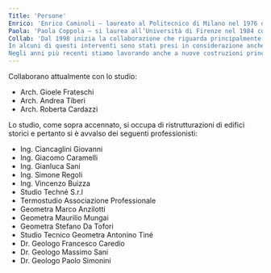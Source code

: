 ```yaml
---
Title: 'Persone'
Enrico: 'Enrico Caminoli – laureato al Politecnico di Milano nel 1976 dove poi insegna negli anni 80 in un ambito di ricerca su analisi della città e progettazione insieme a un ristretto gruppo di docenti diretti dal prof. Antonio Monestiroli e dal prof. Giorgio Grassi. In quegli anni lavora a Milano nello studio di Antonio Monestiroli e Paolo Rizzatto. Nel 1980 apre lo studio a Milano in via Segantini n. 73 fino all’inizio del 2000.'
Paola: 'Paola Coppola – si laurea all’Università di Firenze nel 1984 con una tesi sulla città di Lucca – apre lo studio a Lucca nel 1990 occupandosi principalmente di ristrutturazione.'
Collab: 'Dal 1998 inizia la collaborazione che riguarda principalmente la ristrutturazione e il consolidamento di alcuni edifici storici come ville, masserie, case coloniche, palazzine ecc.
In alcuni di questi interventi sono stati presi in considerazione anche delle ristrutturazioni con ampliamento dove naturalmente il tema riguardava proprio la assonanza tra il vecchio ed il nuovo.
Negli anni più recenti stiamo lavorando anche a nuove costruzioni principalmente in Toscana ed in Puglia.'
---
```

Collaborano attualmente con lo studio:
- Arch. Gioele Frateschi
- Arch. Andrea Tiberi
- Arch. Roberta Cardazzi


Lo studio, come sopra accennato, si occupa di ristrutturazioni di edifici storici e pertanto si è avvalso dei seguenti professionisti:
- Ing. Ciancaglini Giovanni
- Ing. Giacomo Caramelli
- Ing. Gianluca Sani
- Ing. Simone Regoli
- Ing. Vincenzo Buizza
- Studio Techné S.r.l
- Termostudio Associazione Professionale
- Geometra Marco Anzilotti
- Geometra Maurilio Mungai
- Geometra Stefano Da Tofori 
- Studio Tecnico Geometra Antonino Tiné 
- Dr. Geologo Francesco Caredio
- Dr. Geologo Massimo Sani 
- Dr. Geologo Paolo Simonini